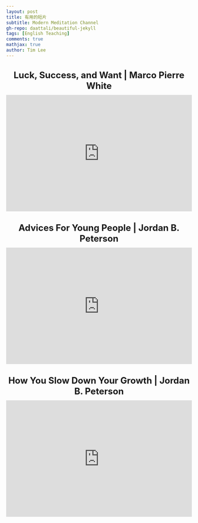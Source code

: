 ```yaml
---
layout: post
title: 有用的短片
subtitle: Modern Meditation Channel
gh-repo: daattali/beautiful-jekyll
tags: [English Teaching]
comments: true
mathjax: true
author: Tim Lee
---
```


<html lang="zh-TW">
<head>
  <meta charset="UTF-8">
  <style>
    .video-container {
      text-align: center;
      margin-top: 30px;
    }
    .video-title {
      font-size: 24px;
      font-weight: bold;
      margin-bottom: 10px;
    }
    .video-comment {
      font-size: 16px;
      color: #666;
      margin-top: 10px;
    }
    iframe {
      width: 560px;
      height: 315px;
      max-width: 100%;
    }
  </style>
</head>
<body>

  <div class="video-container">
    <div class="video-title">Luck, Success, and Want | Marco Pierre White</div>
    <iframe 
      src="https://www.youtube.com/embed/pCqCx6T0gVY" 
      frameborder="0" 
      allow="accelerometer; autoplay; clipboard-write; encrypted-media; gyroscope; picture-in-picture" 
      allowfullscreen>
    </iframe>
    <div class="video-comment"></div>
  </div>

  <div class="video-container">
    <div class="video-title">Advices For Young People | Jordan B. Peterson</div>
    <iframe 
      src="https://www.youtube.com/embed/c5qnaMy0Zag" 
      frameborder="0" 
      allow="accelerometer; autoplay; clipboard-write; encrypted-media; gyroscope; picture-in-picture" 
      allowfullscreen>
    </iframe>
  <div class="video-comment"></div>
  </div>

  <div class="video-container">
    <div class="video-title">How You Slow Down Your Growth | Jordan B. Peterson</div>
    <iframe 
      src="https://www.youtube.com/embed/KwT1xIlNrwA" 
      frameborder="0" 
      allow="accelerometer; autoplay; clipboard-write; encrypted-media; gyroscope; picture-in-picture" 
      allowfullscreen>
    </iframe>
    <div class="video-comment"></div>
  </div>
</body>
</html>